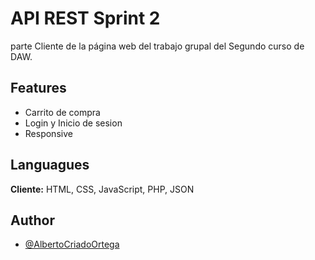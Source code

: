 # API REST Sprint 2

parte Cliente de la página web del trabajo grupal del Segundo curso de DAW.

## Features

- Carrito de compra
- Login y Inicio de sesion
- Responsive

## Languagues

**Cliente:** HTML, CSS, JavaScript, PHP, JSON

## Author

- [@AlbertoCriadoOrtega](https://github.com/AlbertoCriadoOrtega)
